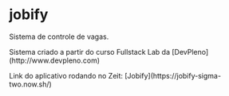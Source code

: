 # jobify
<p>Sistema de controle de vagas.</p>
<p>Sistema criado a partir do curso Fullstack Lab da [DevPleno](http://www.devpleno.com)</p>
<p>Link do aplicativo rodando no Zeit: [Jobify](https://jobify-sigma-two.now.sh/)</p>